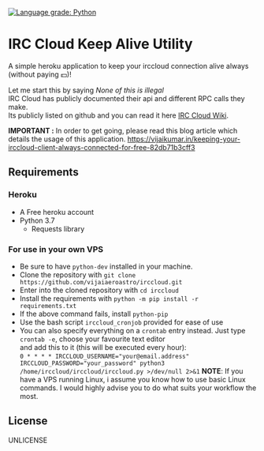 [![Language grade: Python](https://img.shields.io/lgtm/grade/python/g/vijaiaeroastro/irccloud.svg?logo=lgtm&logoWidth=18)](https://lgtm.com/projects/g/vijaiaeroastro/irccloud/context:python)

# IRC Cloud Keep Alive Utility
A simple heroku application to keep your irccloud connection alive always (without paying :dollar:)!

Let me start this by saying *None of this is illegal*  
IRC Cloud has publicly documented their api and different RPC calls they make.  
Its publicly listed on github and you can read it here [IRC Cloud Wiki](https://github.com/irccloud/irccloud-tools/wiki).

**IMPORTANT :** In order to get going, please read this blog article which details the usage of this application.
https://vijaikumar.in/keeping-your-irccloud-client-always-connected-for-free-82db71b3cff3

## Requirements
### Heroku
* A Free heroku account
* Python 3.7
  * Requests library
  
### For use in your own VPS
- Be sure to have `python-dev` installed in your machine.  
- Clone the repository with `git clone https://github.com/vijaiaeroastro/irccloud.git`  
- Enter into the cloned repository with `cd irccloud`  
- Install the requirements with `python -m pip install -r requirements.txt`  
- If the above command fails, install `python-pip`  
- Use the bash script `irccloud_cronjob` provided for ease of use  
- You can also specify everything on a `crontab` entry instead. Just type `crontab -e`, choose your favourite text editor  
and add this to it (this will  be executed every hour):  
`0 * * * * IRCCLOUD_USERNAME="your@email.address" IRCCLOUD_PASSWORD="your_password" python3 /home/irccloud/irccloud/irccloud.py >/dev/null 2>&1`
**NOTE**: If you have a VPS running Linux, i assume you know how to use basic Linux commands. I would highly advise you to do what suits your workflow the most.
  
## License
UNLICENSE
